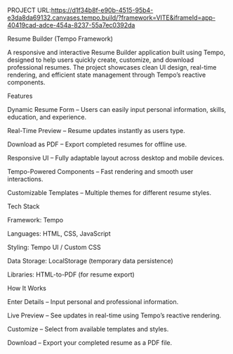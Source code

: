 PROJECT URL:https://d1f34b8f-e90b-4515-95b4-e3da8da69132.canvases.tempo.build/?framework=VITE&iframeId=app-40419cad-adce-454a-8237-55a7ec0392da

Resume Builder (Tempo Framework)

A responsive and interactive Resume Builder application built using Tempo, designed to help users quickly create, customize, and download professional resumes. The project showcases clean UI design, real-time rendering, and efficient state management through Tempo’s reactive components.

 Features

Dynamic Resume Form – Users can easily input personal information, skills, education, and experience.

Real-Time Preview – Resume updates instantly as users type.

Download as PDF – Export completed resumes for offline use.

Responsive UI – Fully adaptable layout across desktop and mobile devices.

Tempo-Powered Components – Fast rendering and smooth user interactions.

Customizable Templates – Multiple themes for different resume styles.

 Tech Stack

Framework: Tempo

Languages: HTML, CSS, JavaScript

Styling: Tempo UI / Custom CSS

Data Storage: LocalStorage (temporary data persistence)

Libraries: HTML-to-PDF (for resume export)

How It Works

Enter Details – Input personal and professional information.

Live Preview – See updates in real-time using Tempo’s reactive rendering.

Customize – Select from available templates and styles.

Download – Export your completed resume as a PDF file.
